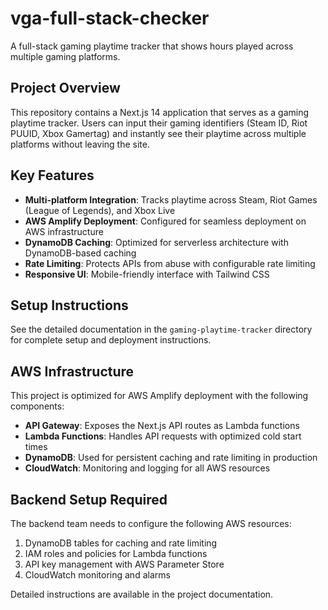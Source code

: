 # vga-full-stack-checker

A full-stack gaming playtime tracker that shows hours played across multiple gaming platforms.

## Project Overview

This repository contains a Next.js 14 application that serves as a gaming playtime tracker. Users can input their gaming identifiers (Steam ID, Riot PUUID, Xbox Gamertag) and instantly see their playtime across multiple platforms without leaving the site.

## Key Features

- **Multi-platform Integration**: Tracks playtime across Steam, Riot Games (League of Legends), and Xbox Live
- **AWS Amplify Deployment**: Configured for seamless deployment on AWS infrastructure
- **DynamoDB Caching**: Optimized for serverless architecture with DynamoDB-based caching
- **Rate Limiting**: Protects APIs from abuse with configurable rate limiting
- **Responsive UI**: Mobile-friendly interface with Tailwind CSS

## Setup Instructions

See the detailed documentation in the `gaming-playtime-tracker` directory for complete setup and deployment instructions.

## AWS Infrastructure

This project is optimized for AWS Amplify deployment with the following components:

- **API Gateway**: Exposes the Next.js API routes as Lambda functions
- **Lambda Functions**: Handles API requests with optimized cold start times
- **DynamoDB**: Used for persistent caching and rate limiting in production
- **CloudWatch**: Monitoring and logging for all AWS resources

## Backend Setup Required

The backend team needs to configure the following AWS resources:

1. DynamoDB tables for caching and rate limiting
2. IAM roles and policies for Lambda functions
3. API key management with AWS Parameter Store
4. CloudWatch monitoring and alarms

Detailed instructions are available in the project documentation.
